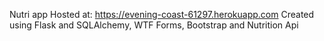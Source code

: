 Nutri app
Hosted at: https://evening-coast-61297.herokuapp.com Created using Flask and SQLAlchemy, WTF Forms, Bootstrap and Nutrition Api
